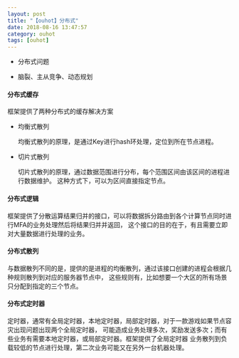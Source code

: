 ```yaml
---
layout: post
title: "【ouhot】分布式"
date: 2018-08-16 13:47:57
category: ouhot
tags: [ouhot]
---
```


- 分布式问题

- 脑裂、主从竞争、动态规划
&nbsp;

#### 分布式缓存

框架提供了两种分布式的缓存解决方案
- 均衡式散列

    均衡式散列的原理，是通过Key进行hash环处理，定位到所在节点进程。

- 切片式散列

    切片式散列的原理，通过数据范围进行分布，每个范围区间由该区间的进程进行数据维护。
    这种方式下，可以为区间直接指定节点。
 
#### 分布式逻辑

框架提供了分散运算结果归并的接口，可以将数据拆分路由到各个计算节点同时进行MFA的业务处理然后将结果归并并返回，
这个接口的目的在于，有且需要立即对大量数据进行处理的业务。

#### 分布式散列

与数据散列不同的是，提供的是进程的均衡散列，通过该接口创建的进程会根据几种规则散列到对应的服务器节点中，
这些规则有，比如想要一个大区的所有场景只分配到指定的三个节点。

#### 分布式定时器

定时器，通常有全局定时器，本地定时器，局部定时器，对于一款游戏如果节点容灾出现问题出现两个全局定时器，
可能造成业务处理多次，奖励发送多次；而有些业务有需要本地定时器，或局部定时器。框架提供了全局定时器
业务散列到负载较低的节点进行处理，第二次业务可能又在另外一台机器处理。
